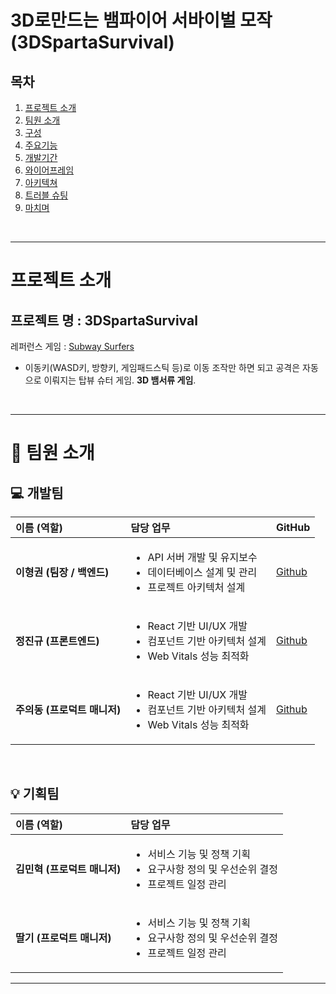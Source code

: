# 3D로만드는 뱀파이어 서바이벌 모작 (3DSpartaSurvival)

## 목차
1. [프로젝트 소개](#프로젝트-소개)
2. [팀원 소개](#팀원-소개)
3. [구성](#구성)
4. [주요기능](#주요기능)
5. [개발기간](#개발기간)
6. [와이어프레임](#와이어프레임)
7. [아키텍쳐](#아키텍쳐)
8. [트러블 슈팅](#트러블-슈팅)
9. [마치며](#마치며)

<br>

---

# 프로젝트 소개
## 프로젝트 명 : 3DSpartaSurvival
레퍼런스 게임 : [Subway Surfers]([https://namu.wiki/w/Subway%20Surfers](https://namu.wiki/w/Vampire%20Survivors))
- 이동키(WASD키, 방향키, 게임패드스틱 등)로 이동 조작만 하면 되고 공격은 자동으로 이뤄지는 탑뷰 슈터 게임. **3D 뱀서류 게임**.

<br>

---

# 🚀 팀원 소개

## 💻 개발팀

| 이름 (역할) | 담당 업무 | GitHub |
| :--- | :--- | :--- |
| **이형권 (팀장 / 백엔드)** | <ul><li>API 서버 개발 및 유지보수</li><li>데이터베이스 설계 및 관리</li><li>프로젝트 아키텍처 설계</li></ul> | [Github](https://github.com/example1) |
| **정진규 (프론트엔드)** | <ul><li>React 기반 UI/UX 개발</li><li>컴포넌트 기반 아키텍처 설계</li><li>Web Vitals 성능 최적화</li></ul> | [Github](https://github.com/example2) |
| **주의동 (프로덕트 매니저)** | <ul><li>React 기반 UI/UX 개발</li><li>컴포넌트 기반 아키텍처 설계</li><li>Web Vitals 성능 최적화</li></ul> | [Github](https://github.com/example2) |

<br>

## 💡 기획팀

| 이름 (역할) | 담당 업무 |
| :--- | :--- |
| **김민혁 (프로덕트 매니저)** | <ul><li>서비스 기능 및 정책 기획</li><li>요구사항 정의 및 우선순위 결정</li><li>프로젝트 일정 관리</li></ul> |
| **딸기 (프로덕트 매니저)** | <ul><li>서비스 기능 및 정책 기획</li><li>요구사항 정의 및 우선순위 결정</li><li>프로젝트 일정 관리</li></ul> |

---

